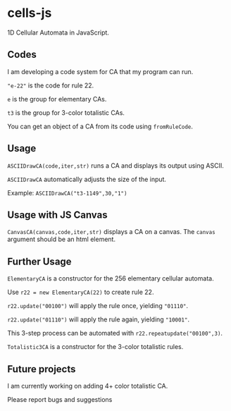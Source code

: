 # cells-js
1D Cellular Automata in JavaScript.


## Codes

I am developing a code system for CA that my program can run.

`"e-22"` is the code for rule 22.

`e` is the group for elementary CAs.

`t3` is the group for 3-color totalistic CAs.

You can get an object of a CA from its code using `fromRuleCode`.

## Usage

`ASCIIDrawCA(code,iter,str)` runs a CA and displays its output using ASCII.

`ASCIIDrawCA` automatically adjusts the size of the input.

Example: `ASCIIDrawCA("t3-1149",30,"1")`


## Usage with JS Canvas

`CanvasCA(canvas,code,iter,str)` displays a CA on a canvas. The `canvas` argument should be an html element.

## Further Usage


`ElementaryCA` is a constructor for the 256 elementary cellular automata.

Use `r22 = new ElementaryCA(22)` to create rule 22.

`r22.update("00100")` will apply the rule once, yielding `"01110"`.

`r22.update("01110")` will apply the rule again, yielding `"10001"`.

This 3-step process can be automated with `r22.repeatupdate("00100",3)`.

`Totalistic3CA` is a constructor for the 3-color totalistic rules.


## Future projects

I am currently working on adding 4+ color totalistic CA.


Please report bugs and suggestions
